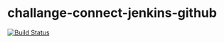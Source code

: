 # challange-connect-jenkins-github

[![Build Status](http://52.41.25.247:8080/buildStatus/icon?job=challange-connect-jenkins-github)](http://52.41.25.247:8080/job/challange-connect-jenkins-github/)
